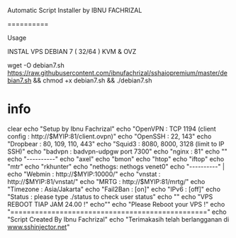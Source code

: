 Automatic Script Installer by IBNU FACHRIZAL

==========

Usage

INSTAL VPS DEBIAN 7 ( 32/64 ) KVM & OVZ


wget -O debian7.sh https://raw.githubusercontent.com/ibnufachrizal/sshaiopremium/master/debian7.sh && chmod +x debian7.sh && ./debian7.sh





# info
clear
echo "Setup by Ibnu Fachrizal"
echo "OpenVPN  : TCP 1194 (client config : http://$MYIP:81/client.ovpn)"
echo "OpenSSH  : 22, 143"
echo "Dropbear : 80, 109, 110, 443"
echo "Squid3   : 8080, 8000, 3128 (limit to IP SSH)"
echo "badvpn   : badvpn-udpgw port 7300"
echo "nginx    : 81"
echo ""
echo "----------"
echo "axel"
echo "bmon"
echo "htop"
echo "iftop"
echo "mtr"
echo "rkhunter"
echo "nethogs: nethogs venet0"
echo "----------"  |
echo "Webmin   : http://$MYIP:10000/"
echo "vnstat   : http://$MYIP:81/vnstat/"
echo "MRTG     : http://$MYIP:81/mrtg/"
echo "Timezone : Asia/Jakarta"
echo "Fail2Ban : [on]"
echo "IPv6     : [off]"
echo "Status   : please type ./status to check user status"
echo ""
echo "VPS REBOOT TIAP JAM 24.00 !"
echo""
echo "Please Reboot your VPS !"
echo "================================================"
echo "Script Created By Ibnu Fachrizal"
echo "Terimakasih telah berlangganan di www.sshinjector.net"
